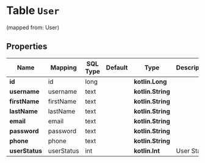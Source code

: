 
# Table `User` 
(mapped from: User)

## Properties
Name | Mapping | SQL Type | Default | Type | Description | Notes
---- | ------- | -------- | ------- | ---- | ----------- | -----
**id** | id | long |  | **kotlin.Long** |  |  [optional]
**username** | username | text |  | **kotlin.String** |  |  [optional]
**firstName** | firstName | text |  | **kotlin.String** |  |  [optional]
**lastName** | lastName | text |  | **kotlin.String** |  |  [optional]
**email** | email | text |  | **kotlin.String** |  |  [optional]
**password** | password | text |  | **kotlin.String** |  |  [optional]
**phone** | phone | text |  | **kotlin.String** |  |  [optional]
**userStatus** | userStatus | int |  | **kotlin.Int** | User Status |  [optional]










